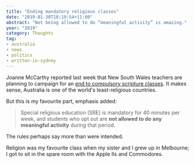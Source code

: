 ```yaml
---
title: "Ending mandatory religious classes"
date: "2019-01-30T18:19:54+11:00"
abstract: "Not being allowed to do “meaningful activity” is amazing."
year: "2019"
category: Thoughts
tag:
- australia
- news
- politics 
- written-in-sydney
---
```

Joanne McCarthy reported last week that New South Wales teachers are planning to campaign for an [end to compulsory scripture classes]. It makes sense, Australia is one of the world's least-religious countries.

But this is my favourite part, emphasis added:

> Special religious education (SRE) is mandatory for 40 minutes per week, and students who opt out are **not allowed to do any meaningful activity** during that period.

The rules perhaps say more than were intended.

Religion was my favourite class when my sister and I grew up in Melbourne; I got to sit in the spare room with the Apple IIs and Commodores.

[end to compulsory scripture classes]: https://www.smh.com.au/national/nsw/antiquated-nsw-teachers-to-campaign-to-end-mandatory-scripture-20190124-p50tb8.html "'Antiquated': NSW teachers to campaign to end mandatory scripture"

